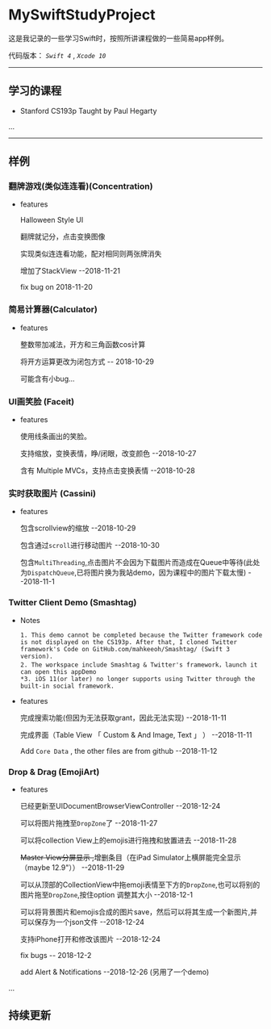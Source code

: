 # MySwiftStudyProject

这是我记录的一些学习Swift时，按照所讲课程做的一些简易app样例。

代码版本： *` Swift 4 `* , *` Xcode 10 `*


---

## 学习的课程
 
 + Stanford CS193p Taught by Paul Hegarty
 
 ...


---

## 样例
### 翻牌游戏(类似连连看)(Concentration)
+ features
	
    Halloween Style UI 
	
    翻牌就记分，点击变换图像
	
    实现类似连连看功能，配对相同则两张牌消失
	
    增加了StackView --2018-11-21
	
    fix bug on 2018-11-20
	
### 简易计算器(Calculator)
+ features

    整数带加减法，开方和三角函数cos计算 

    将开方运算更改为闭包方式  -- 2018-10-29
    
    可能含有小bug...

### UI画笑脸  (Faceit)
+ features

    使用线条画出的笑脸。

    支持缩放，变换表情，睁/闭眼，改变颜色  --2018-10-27

    含有 Multiple MVCs，支持点击变换表情  --2018-10-28

### 实时获取图片 (Cassini)
+ features

    包含scrollview的缩放 --2018-10-29

    包含通过`scroll`进行移动图片 --2018-10-30

    包含`MultiThreading`,点击图片不会因为下载图片而造成在Queue中等待(此处为`DispatchQueue`,已将图片换为我站demo，因为课程中的图片下载太慢) --2018-11-1
	
### Twitter Client Demo (Smashtag)
+ Notes

      1. This demo cannot be completed because the Twitter framework code is not displayed on the CS193p. After that, I cloned Twitter framework's Code on GitHub.com/mahkeeoh/Smashtag/ (Swift 3 version). 
      2. The workspace include Smashtag & Twitter's framework，launch it can open this appDemo
      *3. iOS 11(or later) no longer supports using Twitter through the built-in social framework.

+ features
	
    完成搜索功能(但因为无法获取grant，因此无法实现) --2018-11-11
	
    完成界面（Table View 「 Custom & And Image, Text 」 ） --2018-11-11
	
    Add `Core Data` , the other files are from github --2018-11-12
	
    

### Drop & Drag (EmojiArt)
+ features

    已经更新至UIDocumentBrowserViewController  --2018-12-24
    
    可以将图片拖拽至`DropZone`了  --2018-11-27
    
    可以将collection View上的emojis进行拖拽和放置进去 --2018-11-28
    
    ~~Master View分屏显示 ,~~增删条目（在iPad Simulator上横屏能完全显示（maybe 12.9"）） --2018-11-29
    
    可以从顶部的CollectionView中拖emoji表情至下方的`DropZone`,也可以将别的图片拖至`DropZone`,按住option 调整其大小  --2018-12-1
    
    可以将背景图片和emojis合成的图片save，然后可以将其生成一个新图片,并可以保存为一个json文件  --2018-12-24
    
    支持iPhone打开和修改该图片 --2018-12-24
    
    fix bugs -- 2018-12-2
    
    add Alert & Notifications --2018-12-26 (另用了一个demo)

...

持续更新
---


